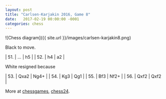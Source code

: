 ```yaml
---
layout: post
title: "Carlsen-Karjakin 2016, Game 8"
date:   2017-02-19 00:00:00 -0001
categories: chess
---
```


![Chess diagram]({{ site.url }}/images/carlsen-karjakin8.png)

Black to move.

<!--more-->

| 51. | ... | h5 |
| 52. | h4  | a2 |

White resigned because

| 53. | Qxa2 | Ng4+ |
| 54. | Kg3  | Qg1  |
| 55. | Bf3  | Nf2+ |
| 56. | Qxf2 | Qxf2 |

More at [chessgames](http://www.chessgames.com/perl/chessgame?gid=1848549), [chess24](https://chess24.com/en/read/news/carlsen-karjakin-game-8-sergey-stuns-magnus).